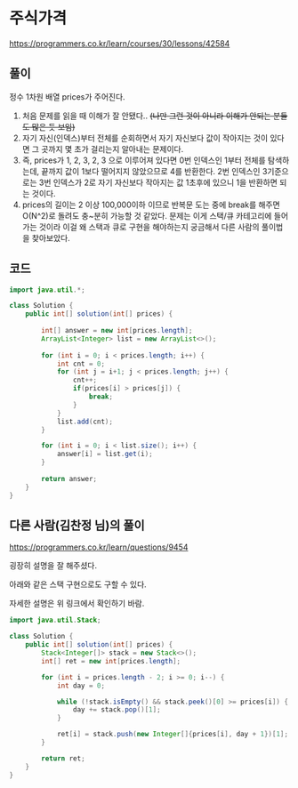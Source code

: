 # 주식가격

https://programmers.co.kr/learn/courses/30/lessons/42584

## 풀이

정수 1차원 배열 prices가 주어진다.

1. 처음 문제를 읽을 때 이해가 잘 안됐다.. ~~(나만 그런 것이 아니라 이해가 안되는 분들도 많은 듯 보임)~~
2. 자기 자신(인덱스)부터 전체를 순회하면서 자기 자신보다 값이 작아지는 것이 있다면 그 곳까지 몇 초가 걸리는지 알아내는 문제이다.
3. 즉, prices가 1, 2, 3, 2, 3 으로 이루어져 있다면 0번 인덱스인 1부터 전체를 탐색하는데, 끝까지 값이 1보다 떨어지지 않았으므로 4를 반환한다. 2번 인덱스인 3기준으로는 3번 인덱스가 2로 자기 자신보다 작아지는 값 1초후에 있으니 1을 반환하면 되는 것이다.
4. prices의 길이는 2 이상 100,000이하 이므로 반복문 도는 중에 break를 해주면 O(N^2)로 돌려도 충~분히 가능할 것 같았다. 문제는 이게 스택/큐 카테고리에 들어가는 것이라 이걸 왜 스택과 큐로 구현을 해야하는지 궁금해서 다른 사람의 풀이법을 찾아보았다.

## 코드

```java
import java.util.*;

class Solution {
    public int[] solution(int[] prices) {
		
        int[] answer = new int[prices.length];
        ArrayList<Integer> list = new ArrayList<>();
        
        for (int i = 0; i < prices.length; i++) {
        	int cnt = 0;
			for (int j = i+1; j < prices.length; j++) {
				cnt++;
				if(prices[i] > prices[j]) {
					break;
				} 
			}
			list.add(cnt);
		}

        for (int i = 0; i < list.size(); i++) {
			answer[i] = list.get(i);
		}
        
        return answer;
    }
}
```

## 다른 사람(김찬정 님)의 풀이

https://programmers.co.kr/learn/questions/9454

굉장히 설명을 잘 해주셨다.

아래와 같은 스택 구현으로도 구할 수 있다.

자세한 설명은 위 링크에서 확인하기 바람.

```java
import java.util.Stack;

class Solution {
    public int[] solution(int[] prices) {
        Stack<Integer[]> stack = new Stack<>();
        int[] ret = new int[prices.length];

        for (int i = prices.length - 2; i >= 0; i--) {
            int day = 0;

            while (!stack.isEmpty() && stack.peek()[0] >= prices[i]) {
                day += stack.pop()[1];
            }

            ret[i] = stack.push(new Integer[]{prices[i], day + 1})[1];
        }

        return ret;
    }
}
```

